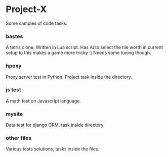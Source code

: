 # Project-X
Some samples of code tasks.

### bastes

A tetris clone. Written in Lua script. Has AI to select the tile worth in current setup to this makes a game more tricky :) Needs some tuning though.

### hpoxy

Proxy server test in Python. Project task inside the directory.

### js test

A math test on Javascript language.

### mysite

Data test for django ORM, task inside directory.

### other files

Various tests solutions, tasks inside the files.


